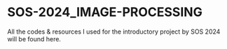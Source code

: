 # SOS-2024_IMAGE-PROCESSING
All the codes &amp; resources I used for the introductory project by SOS 2024 will be found here.
